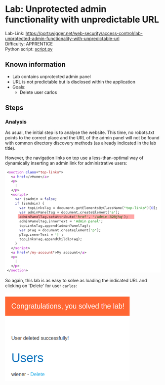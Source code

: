 # Lab: Unprotected admin functionality with unpredictable URL

Lab-Link: <https://portswigger.net/web-security/access-control/lab-unprotected-admin-functionality-with-unpredictable-url>  
Difficulty: APPRENTICE  
Python script: [script.py](script.py)  

## Known information

- Lab contains unprotected admin panel
- URL is not predictable but is disclosed within the application
- Goals:
  - Delete user carlos

## Steps

### Analysis

As usual, the initial step is to analyse the website. This time, no robots.txt points to the correct place and the URL of the admin panel will not be found with common directory discovery methods (as already indicated in the lab title).

However, the navigation links on top use a less-than-optimal way of dynamically inserting an admin link for administrative users:

![top_links](img/top_links.png)

So again, this lab is as easy to solve as loading the indicated URL and clicking on 'Delete' for user `carlos`:

![success](img/success.png)
